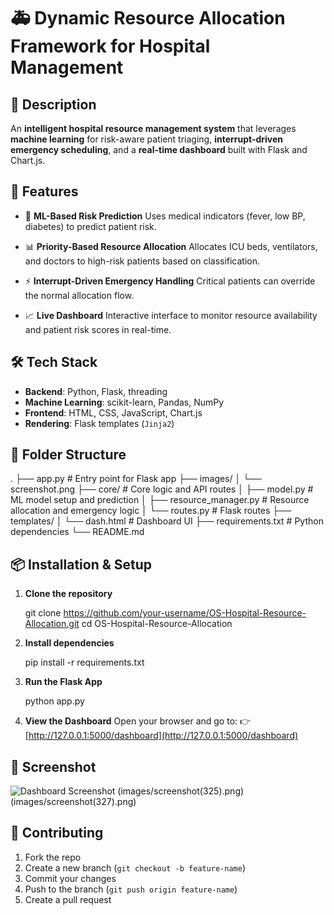 # 🚑 Dynamic Resource Allocation Framework for Hospital Management


## 🧠 Description

An **intelligent hospital resource management system** that leverages **machine learning** for risk-aware patient triaging, **interrupt-driven emergency scheduling**, and a **real-time dashboard** built with Flask and Chart.js.


## 🚀 Features

* 🔬 **ML-Based Risk Prediction**
  Uses medical indicators (fever, low BP, diabetes) to predict patient risk.

* 📊 **Priority-Based Resource Allocation**
  Allocates ICU beds, ventilators, and doctors to high-risk patients based on classification.

* ⚡ **Interrupt-Driven Emergency Handling**
  Critical patients can override the normal allocation flow.

* 📈 **Live Dashboard**
  Interactive interface to monitor resource availability and patient risk scores in real-time.


## 🛠️ Tech Stack

* **Backend**: Python, Flask, threading
* **Machine Learning**: scikit-learn, Pandas, NumPy
* **Frontend**: HTML, CSS, JavaScript, Chart.js
* **Rendering**: Flask templates (`Jinja2`)


## 📂 Folder Structure

.
├── app.py                  # Entry point for Flask app
├── images/
│   └── screenshot.png
├── core/                   # Core logic and API routes
│   ├── model.py            # ML model setup and prediction
│   ├── resource_manager.py # Resource allocation and emergency logic
│   └── routes.py           # Flask routes
├── templates/
│   └── dash.html           # Dashboard UI
├── requirements.txt        # Python dependencies
└── README.md


## 📦 Installation & Setup

1. **Clone the repository**

   git clone https://github.com/your-username/OS-Hospital-Resource-Allocation.git
   cd OS-Hospital-Resource-Allocation
   
2. **Install dependencies**

   pip install -r requirements.txt

3. **Run the Flask App**

   python app.py

4. **View the Dashboard**
   Open your browser and go to:
   👉 [http://127.0.0.1:5000/dashboard](http://127.0.0.1:5000/dashboard)

## 📸 Screenshot

![Dashboard Screenshot](images/screenshot(324).png) 
(images/screenshot(325).png)
(images/screenshot(327).png)

## 🤝 Contributing

1. Fork the repo
2. Create a new branch (`git checkout -b feature-name`)
3. Commit your changes
4. Push to the branch (`git push origin feature-name`)
5. Create a pull request

